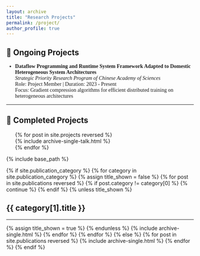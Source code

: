 ```yaml
---
layout: archive
title: "Research Projects"
permalink: /project/
author_profile: true
---
```


<h2>🚀 Ongoing Projects</h2>
<div style="font-family: 'Times New Roman', Times, serif;">
    <ul>
        <li>
            <strong>Dataflow Programming and Runtime System Framework Adapted to Domestic Heterogeneous System Architectures</strong><br>
            <em>Strategic Priority Research Program of Chinese Academy of Sciences</em><br>
            Role: Project Member | Duration: 2023 - Present<br>
            Focus: Gradient compression algorithms for efficient distributed training on heterogeneous architectures
        </li>
    </ul>
</div>

**********************************************************

<h2>🎉 Completed Projects</h2>

<!-- {% if site.talkmap_link == true %}

<p style="text-decoration:underline;"><a href="/talkmap.html">See a map of all the places I've given a talk!</a></p>

{% endif %} -->

<ul>
{% for post in site.projects reversed %}
  <div class="project-item">
    {% include archive-single-talk.html %}
  </div>
{% endfor %}
</ul>


{% include base_path %}

<!-- New style rendering if publication categories are defined -->
{% if site.publication_category %}
  {% for category in site.publication_category  %}
    {% assign title_shown = false %}
    {% for post in site.publications reversed %}
      {% if post.category != category[0] %}
        {% continue %}
      {% endif %}
      {% unless title_shown %}
        <h2>{{ category[1].title }}</h2><hr />
        {% assign title_shown = true %}
      {% endunless %}
      {% include archive-single.html %}
    {% endfor %}
  {% endfor %}
{% else %}
  {% for post in site.publications reversed %}
    {% include archive-single.html %}
  {% endfor %}
{% endif %}